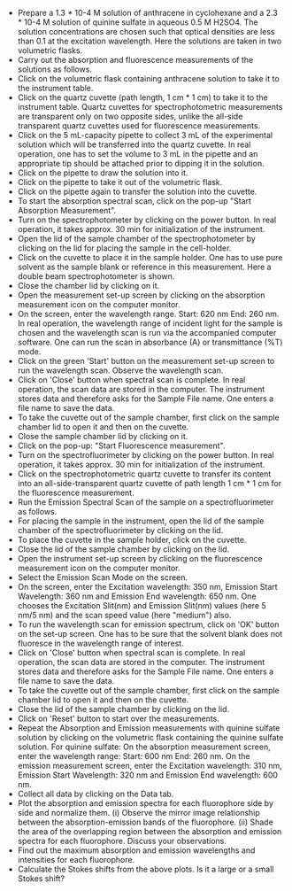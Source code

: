 - Prepare a 1.3 * 10-4 M solution of anthracene in cyclohexane and a 2.3 * 10-4 M solution of quinine sulfate in aqueous 0.5 M H2SO4. The solution concentrations are chosen such that optical densities are less than 0.1 at the excitation wavelength. Here the solutions are taken in two volumetric flasks.
- Carry out the absorption and fluorescence measurements of the solutions as follows.
- Click on the volumetric flask containing anthracene solution to take it to the instrument table.
- Click on the quartz cuvette (path length, 1 cm * 1 cm) to take it to the instrument table. Quartz cuvettes for spectrophotometric measurements are transparent only on two opposite sides, unlike the all-side transparent quartz cuvettes used for fluorescence measurements.
- Click on the 5 mL-capacity pipette to collect 3 mL of the experimental solution which will be transferred into the quartz cuvette. In real operation, one has to set the volume to 3 mL in the pipette and an appropriate tip should be attached prior to dipping it in the solution.
- Click on the pipette to draw the solution into it.
- Click on the pipette to take it out of the volumetric flask.
- Click on the pipette again to transfer the solution into the cuvette.
- To start the absorption spectral scan, click on the pop-up "Start Absorption Measurement".
- Turn on the spectrophotometer by clicking on the power button. In real operation, it takes approx. 30 min for initialization of the instrument.
- Open the lid of the sample chamber of the spectrophotometer by clicking on the lid for placing the sample in the cell-holder.
- Click on the cuvette to place it in the sample holder. One has to use pure solvent as the sample blank or reference in this measurement. Here a double beam spectrophotometer is shown.
- Close the chamber lid by clicking on it.
- Open the measurement set-up screen by clicking on the absorption measurement icon on the computer monitor.
- On the screen, enter the wavelength range. Start: 620 nm End: 260 nm. In real operation, the wavelength range of incident light for the sample is chosen and the wavelength scan is run via the accompanied computer software. One can run the scan in absorbance (A) or transmittance (%T) mode.
- Click on the green 'Start' button on the measurement set-up screen to run the wavelength scan. Observe the wavelength scan.
- Click on 'Close' button when spectral scan is complete. In real operation, the scan data are stored in the computer. The instrument stores data and therefore asks for the Sample File name. One enters a file name to save the data.
- To take the cuvette out of the sample chamber, first click on the sample chamber lid to open it and then on the cuvette.
- Close the sample chamber lid by clicking on it.
- Click on the pop-up: "Start Fluorescence measurement".
- Turn on the spectrofluorimeter by clicking on the power button. In real operation, it takes approx. 30 min for initialization of the instrument.
- Click on the spectrophotometric quartz cuvette to transfer its content into an all-side-transparent quartz cuvette of path length 1 cm * 1 cm for the fluorescence measurement.
- Run the Emission Spectral Scan of the sample on a spectrofluorimeter as follows.
- For placing the sample in the instrument, open the lid of the sample chamber of the spectrofluorimeter by clicking on the lid.
- To place the cuvette in the sample holder, click on the cuvette.
- Close the lid of the sample chamber by clicking on the lid.
- Open the instrument set-up screen by clicking on the fluorescence measurement icon on the computer monitor.
- Select the Emission Scan Mode on the screen.
- On the screen, enter the Excitation wavelength: 350 nm, Emission Start Wavelength: 360 nm and Emission End wavelength: 650 nm. One chooses the Excitation Slit(nm) and Emission Slit(nm) values (here 5 nm/5 nm) and the scan speed value (here "medium") also.
- To run the wavelength scan for emission spectrum, click on 'OK' button on the set-up screen. One has to be sure that the solvent blank does not fluoresce in the wavelength range of interest.
- Click on 'Close' button when spectral scan is complete. In real operation, the scan data are stored in the computer. The instrument stores data and therefore asks for the Sample File name. One enters a file name to save the data.
- To take the cuvette out of the sample chamber, first click on the sample chamber lid to open it and then on the cuvette.
- Close the lid of the sample chamber by clicking on the lid.
- Click on 'Reset' button to start over the measurements.
- Repeat the Absorption and Emission measurements with quinine sulfate solution by clicking on the volumetric flask containing the quinine sulfate solution. For quinine sulfate: On the absorption measurement screen, enter the wavelength range: Start: 600 nm End: 260 nm. On the emission measurement screen, enter the Excitation wavelength: 310 nm, Emission Start Wavelength: 320 nm and Emission End wavelength: 600 nm.
- Collect all data by clicking on the Data tab.
- Plot the absorption and emission spectra for each fluorophore side by side and normalize them. (i) Observe the mirror image relationship between the absorption-emission bands of the fluorophore. (ii) Shade the area of the overlapping region between the absorption and emission spectra for each fluorophore. Discuss your observations.
- Find out the maximum absorption and emission wavelengths and intensities for each fluorophore.
- Calculate the Stokes shifts from the above plots. Is it a large or a small Stokes shift?
